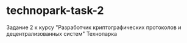 # technopark-task-2
Задание 2 к курсу "Разработчик криптографических протоколов и децентрализованных систем" Технопарка
